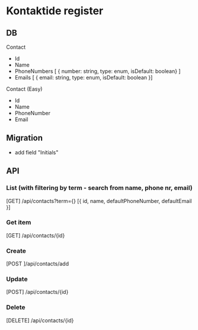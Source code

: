# Kontaktide register

## DB

Contact
- Id
- Name
- PhoneNumbers [ { number: string, type: enum, isDefault: boolean} ]
- Emails [ { email: string, type: enum, isDefault: boolean }]

Contact (Easy)
- Id
- Name
- PhoneNumber
- Email 

## Migration

- add field "Initials"

## API


### List (with filtering by term - search from name, phone nr, email)

[GET] /api/contacts?term={}
[{
	id,
	name,
	defaultPhoneNumber,
	defaultEmail
}]

### Get item

[GET] /api/contacts/{id}

### Create

[POST ]/api/contacts/add

### Update

[POST] /api/contacts/{id}

### Delete

[DELETE] /api/contacts/{id}

